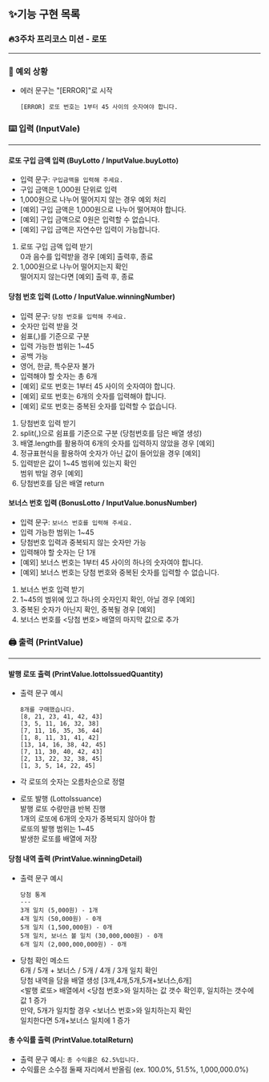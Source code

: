 ## ✨기능 구현 목록

### 🔥3주차 프리코스 미션 - 로또

---

### 🚨 예외 상황

- 에러 문구는 "[ERROR]"로 시작

  `[ERROR] 로또 번호는 1부터 45 사이의 숫자여야 합니다.`

### ⌨️ 입력 (InputVale)

---

#### 로또 구입 금액 입력 (BuyLotto / InputValue.buyLotto)

- 입력 문구: `구입금액을 입력해 주세요.`
- 구입 금액은 1,000원 단위로 입력
- 1,000원으로 나누어 떨어지지 않는 경우 예외 처리
- [예외] 구입 금액은 1,000원으로 나누어 떨어져야 합니다.
- [예외] 구입 금액으로 0원은 입력할 수 없습니다.
- [예외] 구입 금액은 자연수만 입력이 가능합니다.

1. 로또 구입 금액 입력 받기  
   0과 음수를 입력받을 경우 [예외] 출력후, 종료
2. 1,000원으로 나누어 떨어지는지 확인  
   떨어지지 않는다면 [예외] 출력 후, 종료

#### 당첨 번호 입력 (Lotto / InputValue.winningNumber)

- 입력 문구: `당첨 번호를 입력해 주세요.`
- 숫자만 입력 받을 것
- 쉼표(,)를 기준으로 구분
- 입력 가능한 범위는 1~45
- 공백 가능
- 영어, 한글, 특수문자 불가
- 입력해야 할 숫자는 총 6개
- [예외] 로또 번호는 1부터 45 사이의 숫자여야 합니다.
- [예외] 로또 번호는 6개의 숫자를 입력해야 합니다.
- [예외] 로또 번호는 중복된 숫자를 입력할 수 없습니다.

1. 당첨번호 입력 받기
2. split(,)으로 쉼표를 기준으로 구분 (당첨번호를 담은 배열 생성)
3. 배열.length를 활용하여 6개의 숫자를 입력하지 않았을 경우 [예외]
4. 정규표현식을 활용하여 숫자가 아닌 값이 들어있을 경우 [예외]
5. 입력받은 값이 1~45 범위에 있는지 확인  
   범위 밖일 경우 [예외]
6. 당첨번호를 담은 배열 return

#### 보너스 번호 입력 (BonusLotto / InputValue.bonusNumber)

- 입력 문구: `보너스 번호를 입력해 주세요.`
- 입력 가능한 범위는 1~45
- 당첨번호 입력과 중복되지 않는 숫자만 가능
- 입력해야 할 숫자는 단 1개
- [예외] 보너스 번호는 1부터 45 사이의 하나의 숫자여야 합니다.
- [예외] 보너스 번호는 당첨 번호와 중복된 숫자를 입력할 수 없습니다.

1. 보너스 번호 입력 받기
2. 1~45의 범위에 있고 하나의 숫자인지 확인, 아닐 경우 [예외]
3. 중복된 숫자가 아닌지 확인, 중복될 경우 [예외]
4. 보너스 번호를 <당첨 번호> 배열의 마지막 값으로 추가

### 🖨️ 출력 (PrintValue)

---

#### 발행 로또 출력 (PrintValue.lottoIssuedQuantity)

- 출력 문구 예시

  ```
  8개를 구매했습니다.
  [8, 21, 23, 41, 42, 43]
  [3, 5, 11, 16, 32, 38]
  [7, 11, 16, 35, 36, 44]
  [1, 8, 11, 31, 41, 42]
  [13, 14, 16, 38, 42, 45]
  [7, 11, 30, 40, 42, 43]
  [2, 13, 22, 32, 38, 45]
  [1, 3, 5, 14, 22, 45]
  ```

- 각 로또의 숫자는 오름차순으로 정렬
- 로또 발행 (LottoIssuance)  
  발행 로또 수량만큼 반복 진행  
  1개의 로또에 6개의 숫자가 중복되지 않아야 함  
  로또의 발행 범위는 1~45  
  발생한 로또를 배열에 저장

#### 당첨 내역 출력 (PrintValue.winningDetail)

- 출력 문구 예시

  ```
  당첨 통계
  ---
  3개 일치 (5,000원) - 1개
  4개 일치 (50,000원) - 0개
  5개 일치 (1,500,000원) - 0개
  5개 일치, 보너스 볼 일치 (30,000,000원) - 0개
  6개 일치 (2,000,000,000원) - 0개
  ```

- 당첨 확인 메소드  
  6개 / 5개 + 보너스 / 5개 / 4개 / 3개 일치 확인  
  당첨 내역을 담을 배열 생성 [3개,4개,5개,5개+보너스,6개]  
  <발행 로또> 배열에서 <당첨 번호>와 일치하는 값 갯수 확인후,
  일치하는 갯수에 값 1 증가  
  만약, 5개가 일치할 경우 <보너스 번호>와 일치하는지 확인  
  일치한다면 5개+보너스 일치에 1 증가

#### 총 수익률 출력 (PrintValue.totalReturn)

- 출력 문구 예시: `총 수익률은 62.5%입니다.`
- 수익률은 소수점 둘째 자리에서 반올림 (ex. 100.0%, 51.5%, 1,000,000.0%)
